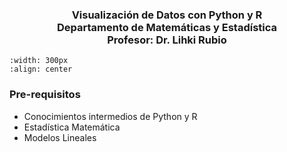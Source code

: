 <center> 
<h3>
Visualización de Datos con Python y R</br>
Departamento de Matemáticas y Estadística</br>
Profesor: Dr. Lihki Rubio
</h3>
</center>

```{image} figures/roble_amarillo.png
:width: 300px
:align: center
```
<h3>
Pre-requisitos
</h3>

- Conocimientos intermedios de Python y R
- Estadística Matemática
- Modelos Lineales